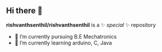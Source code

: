 ## Hi there 👋


**rishvanthsenthil/rishvanthsenthil** is a ✨ _special_ ✨ repository

- 🔭 I’m currently pursuing B.E Mechatronics
- 🌱 I’m currently learning arduino, C, Java

